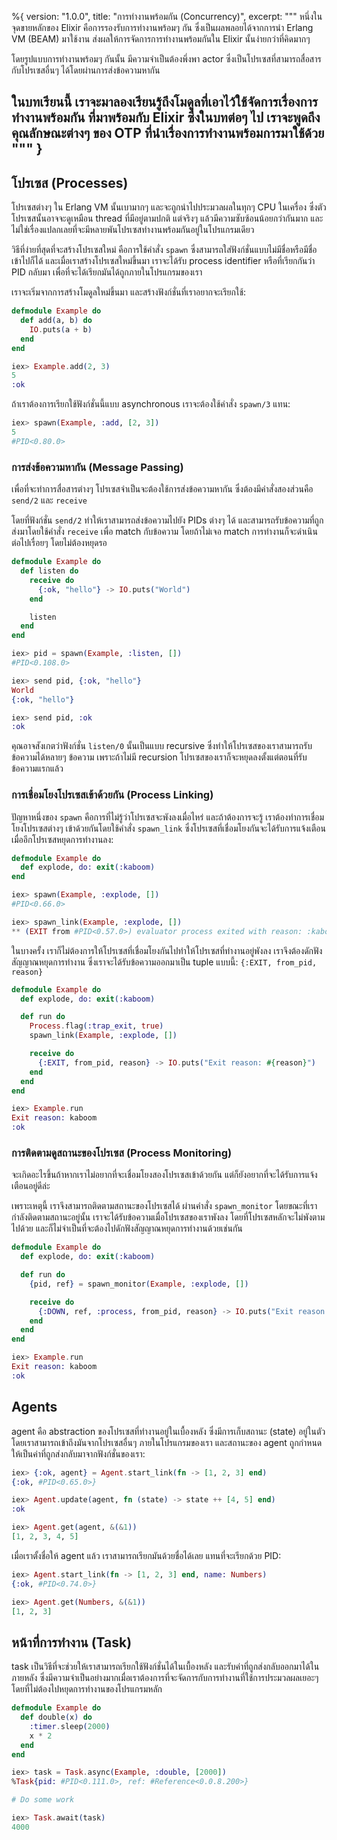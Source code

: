%{
  version: "1.0.0",
  title: "การทำงานพร้อมกัน (Concurrency)",
  excerpt: """
  หนึ่งในจุดขายหลักของ Elixir คือการรองรับการทำงานพร้อมๆ กัน ซึ่งเป็นผลพลอยได้จากการนำ Erlang VM (BEAM) มาใช้งาน ส่งผลให้การจัดการการทำงานพร้อมกันใน Elixir นั้นง่ายกว่าที่คิดมากๆ
  
  โดยรูปแบบการทำงานพร้อมๆ กันนั้น มีความจำเป็นต้องพึ่งพา actor ซึ่งเป็นโปรเซสที่สามารถสื่อสารกับโปรเซสอื่นๆ ได้โดยผ่านการส่งข้อความหากัน
  
  ในบทเรียนนี้ เราจะมาลองเรียนรู้ถึงโมดูลที่เอาไว้ใช้จัดการเรื่องการทำงานพร้อมกัน ที่มาพร้อมกับ Elixir ซึ่งในบทต่อๆ ไป เราจะพูดถึงคุณลักษณะต่างๆ ของ OTP ที่นำเรื่องการทำงานพร้อมการมาใช้ด้วย
  """
}
---

## โปรเซส (Processes)

โปรเซสต่างๆ ใน Erlang VM นั้นเบามากๆ และจะถูกนำไปประมวลผลในทุกๆ CPU ในเครื่อง ซึ่งตัวโปรเซสนั้นอาจจะดูเหมือน thread ที่มีอยู่ตามปกติ แต่จริงๆ แล้วมีความซับซ้อนน้อยกว่ากันมาก และไม่ใช่เรื่องแปลกเลยที่จะมีหลายพันโปรเซสทำงานพร้อมกันอยู่ในโปรแกรมเดียว

วิธีที่ง่ายที่สุดที่จะสร้างโปรเซสใหม่ คือการใช้คำสั่ง `spawn` ซึ่งสามารถใส่ฟังก์ชั่นแบบไม่มีชื่อหรือมีชื่อเข้าไปก็ได้ และเมื่อเราสร้างโปรเซสใหม่ขึ้นมา เราจะได้รับ process identifier หรือที่เรียกกันว่า PID กลับมา เพื่อที่จะได้เรียกมันได้ถูกภายในโปรแกรมของเรา

เราจะเริ่มจากการสร้างโมดูลใหม่ขึ้นมา และสร้างฟังก์ชั่นที่เราอยากจะเรียกใช้:

```elixir
defmodule Example do
  def add(a, b) do
    IO.puts(a + b)
  end
end

iex> Example.add(2, 3)
5
:ok
```

ถ้าเราต้องการเรียกใช้ฟังก์ชั่นนี้แบบ asynchronous เราจะต้องใช้คำสั่ง `spawn/3` แทน:

```elixir
iex> spawn(Example, :add, [2, 3])
5
#PID<0.80.0>
```

### การส่งข้อความหากัน (Message Passing)

เพื่อที่จะทำการสื่อสารต่างๆ โปรเซสจำเป็นจะต้องใช้การส่งข้อความหากัน ซึ่งต้องมีคำสั่งสองส่วนคือ `send/2` และ `receive`

โดยที่ฟังก์ชั่น `send/2` ทำให้เราสามารถส่งข้อความไปยัง PIDs ต่างๆ ได้ และสามารถรับข้อความที่ถูกส่งมาโดยใช้คำสั่ง `receive` เพื่อ match กับข้อความ โดยถ้าไม่เจอ match การทำงานก็จะดำเนินต่อไปเรื่อยๆ โดยไม่ต้องหยุดรอ

```elixir
defmodule Example do
  def listen do
    receive do
      {:ok, "hello"} -> IO.puts("World")
    end

    listen
  end
end

iex> pid = spawn(Example, :listen, [])
#PID<0.108.0>

iex> send pid, {:ok, "hello"}
World
{:ok, "hello"}

iex> send pid, :ok
:ok
```

คุณอาจสังเกตว่าฟังก์ชั่น `listen/0` นั้นเป็นแบบ recursive ซึ่งทำให้โปรเซสของเราสามารถรับข้อความได้หลายๆ ข้อความ เพราะถ้าไม่มี recursion โปรเซสของเราก็จะหยุดลงตั้งแต่ตอนที่รับข้อความแรกแล้ว

### การเชื่อมโยงโปรเซสเข้าด้วยกัน (Process Linking)

ปัญหาหนึ่งของ `spawn` คือการที่ไม่รู้ว่าโปรเซสจะพังลงเมื่อไหร่ และถ้าต้องการจะรู้ เราต้องทำการเชื่อมโยงโปรเซสต่างๆ เข้าด้วยกันโดยใช้คำสั่ง `spawn_link` ซึ่งโปรเซสที่เชื่อมโยงกันจะได้รับการแจ้งเตือนเมื่ออีกโปรเซสหยุดการทำงานลง:

```elixir
defmodule Example do
  def explode, do: exit(:kaboom)
end

iex> spawn(Example, :explode, [])
#PID<0.66.0>

iex> spawn_link(Example, :explode, [])
** (EXIT from #PID<0.57.0>) evaluator process exited with reason: :kaboom
```

ในบางครั้ง เราก็ไม่ต้องการให้โปรเซสที่เชื่อมโยงกันไปทำให้โปรเซสที่ทำงานอยู่พังลง เราจึงต้องดักฟังสัญญาณหยุดการทำงาน ซึ่งเราจะได้รับข้อความออกมาเป็น tuple แบบนี้: `{:EXIT, from_pid, reason}`

```elixir
defmodule Example do
  def explode, do: exit(:kaboom)

  def run do
    Process.flag(:trap_exit, true)
    spawn_link(Example, :explode, [])

    receive do
      {:EXIT, from_pid, reason} -> IO.puts("Exit reason: #{reason}")
    end
  end
end

iex> Example.run
Exit reason: kaboom
:ok
```

### การติดตามดูสถานะของโปรเซส (Process Monitoring)

จะเกิดอะไรขึ้นถ้าหากเราไม่อยากที่จะเชื่อมโยงสองโปรเซสเข้าด้วยกัน แต่ก็ยังอยากที่จะได้รับการแจ้งเตือนอยู่ดีล่ะ

เพราะเหตุนี้ เราจึงสามารถติดตามสถานะของโปรเซสได้ ผ่านคำสั่ง `spawn_monitor` โดยขณะที่เรากำลังติดตามสถานะอยู่นั้น เราจะได้รับข้อความเมื่อโปรเซสของเราพังลง โดยที่โปรเซสหลักจะไม่พังตามไปด้วย และก็ไม่จำเป็นที่จะต้องไปดักฟังสัญญาณหยุดการทำงานด้วยเช่นกัน

```elixir
defmodule Example do
  def explode, do: exit(:kaboom)

  def run do
    {pid, ref} = spawn_monitor(Example, :explode, [])

    receive do
      {:DOWN, ref, :process, from_pid, reason} -> IO.puts("Exit reason: #{reason}")
    end
  end
end

iex> Example.run
Exit reason: kaboom
:ok
```

## Agents

agent คือ abstraction ของโปรเซสที่ทำงานอยู่ในเบื้องหลัง ซึ่งมีการเก็บสถานะ (state) อยู่ในตัว โดยเราสามารถเข้าถึงมันจากโปรเซสอื่นๆ ภายในโปรแกรมของเรา และสถานะของ agent ถูกกำหนดให้เป็นค่าที่ถูกส่งกลับมาจากฟังก์ชั่นของเรา:

```elixir
iex> {:ok, agent} = Agent.start_link(fn -> [1, 2, 3] end)
{:ok, #PID<0.65.0>}

iex> Agent.update(agent, fn (state) -> state ++ [4, 5] end)
:ok

iex> Agent.get(agent, &(&1))
[1, 2, 3, 4, 5]
```

เมื่อเราตั้งชื่อให้ agent แล้ว เราสามารถเรียกมันด้วยชื่อได้เลย แทนที่จะเรียกด้วย PID:

```elixir
iex> Agent.start_link(fn -> [1, 2, 3] end, name: Numbers)
{:ok, #PID<0.74.0>}

iex> Agent.get(Numbers, &(&1))
[1, 2, 3]
```

## หน้าที่การทำงาน (Task)

task เป็นวิธีที่จะช่วยให้เราสามารถเรียกใช้ฟังก์ชั่นได้ในเบื้องหลัง และรับค่าที่ถูกส่งกลับออกมาได้ในภายหลัง ซึ่งมีความจำเป็นอย่างมากเมื่อเราต้องการที่จะจัดการกับการทำงานที่ใช้การประมวลผลเยอะๆ โดยที่ไม่ต้องไปหยุดการทำงานของโปรแกรมหลัก

```elixir
defmodule Example do
  def double(x) do
    :timer.sleep(2000)
    x * 2
  end
end

iex> task = Task.async(Example, :double, [2000])
%Task{pid: #PID<0.111.0>, ref: #Reference<0.0.8.200>}

# Do some work

iex> Task.await(task)
4000
```

